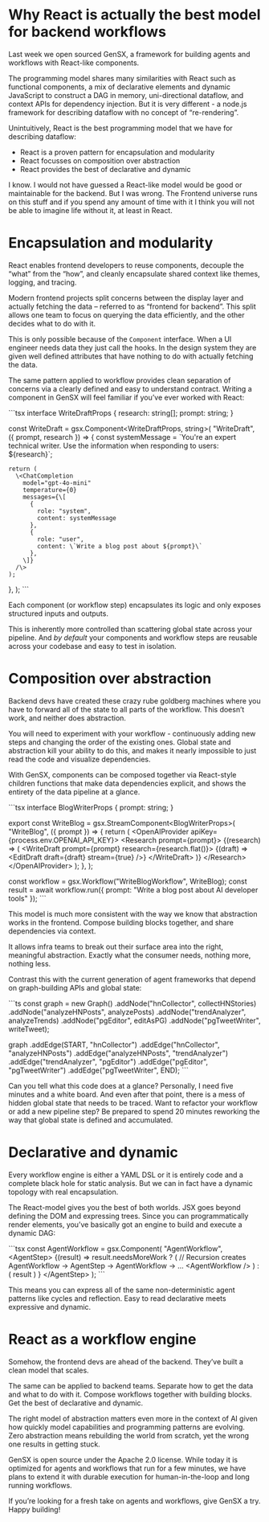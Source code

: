 # Why React is actually the best model for backend workflows

Last week we open sourced GenSX, a framework for building agents and workflows with React-like components.

The programming model shares many similarities with React such as functional components, a mix of declarative elements and dynamic JavaScript to construct a DAG in memory, uni-directional dataflow, and context APIs for dependency injection. But it is very different \- a node.js framework for describing dataflow with no concept of “re-rendering”.

Unintuitively, React is the best programming model that we have for describing dataflow:

- React is a proven pattern for encapsulation and modularity
- React focusses on composition over abstraction
- React provides the best of declarative and dynamic

I know. I would not have guessed a React-like model would be good or maintainable for the backend. But I was wrong. The Frontend universe runs on this stuff and if you spend any amount of time with it I think you will not be able to imagine life without it, at least in React.

# Encapsulation and modularity

React enables frontend developers to reuse components, decouple the “what” from the “how”, and cleanly encapsulate shared context like themes, logging, and tracing.

Modern frontend projects split concerns between the display layer and actually fetching the data – referred to as “frontend for backend”. This split allows one team to focus on querying the data efficiently, and the other decides what to do with it.

This is only possible because of the `Component` interface. When a UI engineer needs data they just call the hooks. In the design system they are given well defined attributes that have nothing to do with actually fetching the data.

The same pattern applied to workflow provides clean separation of concerns via a clearly defined and easy to understand contract. Writing a component in GenSX will feel familiar if you’ve ever worked with React:

\`\`\`tsx
interface WriteDraftProps {
research: string\[\];
prompt: string;
}

const WriteDraft \= gsx.Component\<WriteDraftProps, string\>(
"WriteDraft",
({ prompt, research }) \=\> {
const systemMessage \= \`You're an expert technical writer.
Use the information when responding to users: ${research}\`;

    return (
      \<ChatCompletion
        model="gpt-4o-mini"
        temperature={0}
        messages={\[
          {
            role: "system",
            content: systemMessage
          },
          {
            role: "user",
            content: \`Write a blog post about ${prompt}\`
          },
        \]}
      /\>
    );

},
);
\`\`\`

Each component (or workflow step) encapsulates its logic and only exposes structured inputs and outputs.

This is inherently more controlled than scattering global state across your pipeline. And _by default_ your components and workflow steps are reusable across your codebase and easy to test in isolation.

# Composition over abstraction

Backend devs have created these crazy rube goldberg machines where you have to forward all of the state to all parts of the workflow. This doesn’t work, and neither does abstraction.

You will need to experiment with your workflow \- continuously adding new steps and changing the order of the existing ones. Global state and abstraction kill your ability to do this, and makes it nearly impossible to just read the code and visualize dependencies.

With GenSX, components can be composed together via React-style children functions that make data dependencies explicit, and shows the entirety of the data pipeline at a glance.

\`\`\`tsx
interface BlogWriterProps {
prompt: string;
}

export const WriteBlog \= gsx.StreamComponent\<BlogWriterProps\>(
"WriteBlog",
({ prompt }) \=\> {
return (
\<OpenAIProvider apiKey={process.env.OPENAI_API_KEY}\>
\<Research prompt={prompt}\>
{(research) \=\> (
\<WriteDraft prompt={prompt} research={research.flat()}\>
{(draft) \=\> \<EditDraft draft={draft} stream={true} /\>}
\</WriteDraft\>
)}
\</Research\>
\</OpenAIProvider\>
);
},
);

const workflow \= gsx.Workflow("WriteBlogWorkflow", WriteBlog);
const result \= await workflow.run({
prompt: "Write a blog post about AI developer tools"
});
\`\`\`

This model is much more consistent with the way we know that abstraction works in the frontend. Compose building blocks together, and share dependencies via context.

It allows infra teams to break out their surface area into the right, meaningful abstraction. Exactly what the consumer needs, nothing more, nothing less.

Contrast this with the current generation of agent frameworks that depend on graph-building APIs and global state:

\`\`\`ts
const graph \= new Graph()
.addNode("hnCollector", collectHNStories)
.addNode("analyzeHNPosts", analyzePosts)
.addNode("trendAnalyzer", analyzeTrends)
.addNode("pgEditor", editAsPG)
.addNode("pgTweetWriter", writeTweet);

graph
.addEdge(START, "hnCollector")
.addEdge("hnCollector", "analyzeHNPosts")
.addEdge("analyzeHNPosts", "trendAnalyzer")
.addEdge("trendAnalyzer", "pgEditor")
.addEdge("pgEditor", "pgTweetWriter")
.addEdge("pgTweetWriter", END);
\`\`\`

Can you tell what this code does at a glance? Personally, I need five minutes and a white board. And even after that point, there is a mess of hidden global state that needs to be traced. Want to refactor your workflow or add a new pipeline step? Be prepared to spend 20 minutes reworking the way that global state is defined and accumulated.

# Declarative and dynamic

Every workflow engine is either a YAML DSL or it is entirely code and a complete black hole for static analysis. But we can in fact have a dynamic topology with real encapsulation.

The React-model gives you the best of both worlds. JSX goes beyond defining the DOM and expressing trees. Since you can programmatically render elements, you’ve basically got an engine to build and execute a dynamic DAG:

\`\`\`tsx
const AgentWorkflow \= gsx.Component(
"AgentWorkflow",
\<AgentStep\>
{(result) \=\>
result.needsMoreWork ? (
// Recursion creates AgentWorkflow \-\> AgentStep \-\> AgentWorkflow \-\> …
\<AgentWorkflow /\>
) : (
result
)
}
\</AgentStep\>
);
\`\`\`

This means you can express all of the same non-deterministic agent patterns like cycles and reflection. Easy to read declarative meets expressive and dynamic.

# React as a workflow engine

Somehow, the frontend devs are ahead of the backend. They’ve built a clean model that scales.

The same can be applied to backend teams. Separate how to get the data and what to do with it. Compose workflows together with building blocks. Get the best of declarative and dynamic.

The right model of abstraction matters even more in the context of AI given how quickly model capabilities and programming patterns are evolving. Zero abstraction means rebuilding the world from scratch, yet the wrong one results in getting stuck.

GenSX is open source under the Apache 2.0 license. While today it is optimized for agents and workflows that run for a few minutes, we have plans to extend it with durable execution for human-in-the-loop and long running workflows.

If you’re looking for a fresh take on agents and workflows, give GenSX a try. Happy building\!
